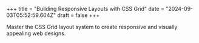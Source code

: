 +++
title = "Building Responsive Layouts with CSS Grid"
date = "2024-09-03T05:52:59.604Z"
draft = false
+++

  Master the CSS Grid layout system to create responsive and visually appealing web designs.
        